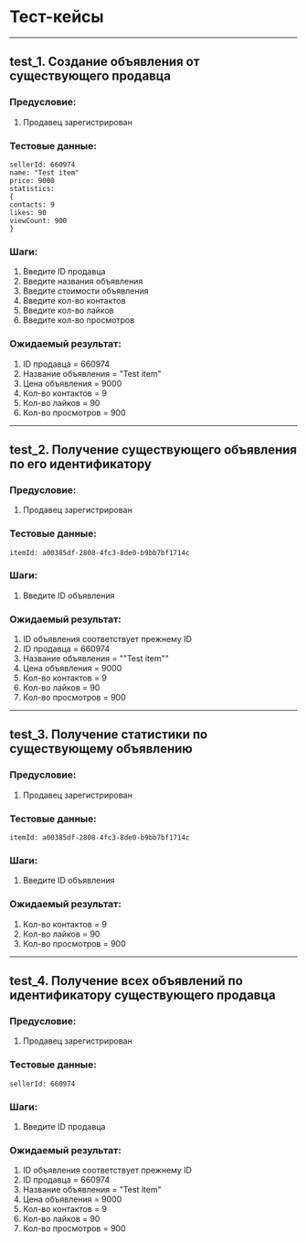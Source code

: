 # Тест-кейсы

---

## test_1. Создание объявления от существующего продавца  

### Предусловие:
1. Продавец зарегистрирован

### Тестовые данные:
    sellerId: 660974
    name: "Test item"
    price: 9000
    statistics:
    {
    contacts: 9
    likes: 90
    viewCount: 900
    }

### Шаги:
1. Введите ID продавца
2. Введите названия объявления
3. Введите стоимости объявления
4. Введите кол-во контактов
5. Введите кол-во лайков
6. Введите кол-во просмотров  

### Ожидаемый результат:
1. ID продавца  = 660974
2. Название объявления = "Test item"
3. Цена объявления = 9000
4. Кол-во контактов = 9
5. Кол-во лайков = 90
6. Кол-во просмотров = 900


---

## test_2. Получение существующего объявления по его идентификатору

### Предусловие:
1. Продавец зарегистрирован

### Тестовые данные:
    itemId: a00385df-2808-4fc3-8de0-b9bb7bf1714c
    
### Шаги:
1. Введите ID объявления

### Ожидаемый результат:
1. ID объявления соответствует прежнему ID
2. ID продавца  = 660974
3. Название объявления = ""Test item""
4. Цена объявления = 9000
5. Кол-во контактов = 9
6. Кол-во лайков = 90
7. Кол-во просмотров = 900

---

## test_3. Получение статистики по существующему объявлению

### Предусловие:
1. Продавец зарегистрирован

### Тестовые данные:
    itemId: a00385df-2808-4fc3-8de0-b9bb7bf1714c

### Шаги:
1. Введите ID объявления

### Ожидаемый результат:
1. Кол-во контактов = 9
2. Кол-во лайков = 90
3. Кол-во просмотров = 900

---

## test_4. Получение всех объявлений по идентификатору существующего продавца

### Предусловие:
1. Продавец зарегистрирован

### Тестовые данные:
    sellerId: 660974

### Шаги:
1. Введите ID продавца

### Ожидаемый результат:
1. ID объявления соответствует прежнему ID
2. ID продавца  = 660974
3. Название объявления = "Test item"
4. Цена объявления = 9000
5. Кол-во контактов = 9
6. Кол-во лайков = 90
7. Кол-во просмотров = 900
